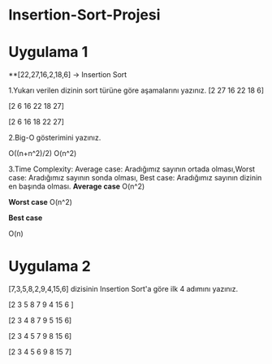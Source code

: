 # Insertion-Sort-Projesi

# Uygulama 1
**[22,27,16,2,18,6] -> Insertion Sort

1.Yukarı verilen dizinin sort türüne göre aşamalarını yazınız.
[2 27 16 22 18 6]

[2 6 16 22 18 27]

[2 6 16 18 22 27]

2.Big-O gösterimini yazınız.

O((n+n^2)/2)
O(n^2)

3.Time Complexity: Average case: Aradığımız sayının ortada olması,Worst case: Aradığımız sayının sonda olması, Best case: Aradığımız sayının dizinin en başında olması.
**Average case**
O(n^2)

**Worst case**
O(n^2)

**Best case**

O(n)

# Uygulama 2

[7,3,5,8,2,9,4,15,6] dizisinin Insertion Sort'a göre ilk 4 adımını yazınız.

[2 3 5 8 7 9 4 15 6 ]

[2 3 4 8 7 9 5 15 6]

[2 3 4 5 7 9 8 15 6]

[2 3 4 5 6 9 8 15 7]
 

